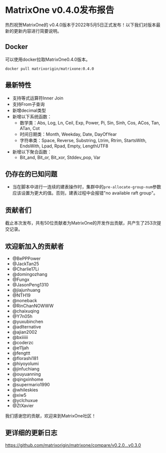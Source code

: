# **MatrixOne v0.4.0发布报告**

热烈祝贺MatrixOne的 v0.4.0版本于2022年5月5日正式发布！以下我们对版本最新的更新内容进行简要说明。

## Docker

可以使用docker拉取MatrixOne0.4.0版本。

```
docker pull matrixorigin/matrixone:0.4.0
```

## 最新特性

- 支持等式运算符Inner Join
- 支持From子查询
- 新增decimal类型
- 新增以下系统函数：
    - 数学类：Abs, Log, Ln, Ceil, Exp, Power, Pi, Sin, Sinh, Cos, ACos, Tan, ATan, Cot
    - 时间日期类：Month, Weekday, Date, DayOfYear
    - 字符串类：Space, Reverse, Substring, Ltrim, Rtrim, StartsWith, EndsWith, Lpad, Rpad, Empty, LengthUTF8
- 新增以下聚合函数：
    - Bit_and, Bit_or, Bit_xor, Stddev_pop, Var

## 仍存在的已知问题

- 当在脚本中进行一连续的建表操作时，集群中的`pre-allocate-group-num`参数应该设置为更大的值。否则，建表过程中会报错"no available raft group"。  

## 贡献者们

截止本次发布，共有50位贡献者为MatrixOne的开发作出贡献，共产生了253次提交记录。

## 欢迎新加入的贡献者

* @BePPPower
* @JackTan25
* @Charlie17Li
* @domingozhang
* @Fungx
* @JasonPeng1310
* @jiajunhuang
* @NTH19
* @noneback
* @RinChanNOWWW
* @chaixuqing
* @Y7n05h
* @yuxubinchen
* @adlternative
* @ajian2002
* @bxiiiiii
* @coderzc
* @e11jah
* @fengttt
* @florashi181
* @hiyoyolumi
* @jinfuchiang
* @ouyuanning
* @qingxinhome
* @supermario1990
* @whileskies
* @xiw5
* @yclchuxue
* @ZtXavier

我们感谢您的贡献，欢迎来到MatrixOne社区！

## 更详细的更新日志

<https://github.com/matrixorigin/matrixone/compare/v0.2.0...v0.3.0>
